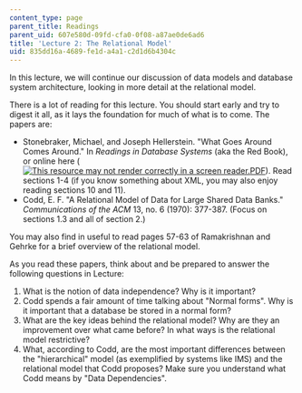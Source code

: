 ```yaml
---
content_type: page
parent_title: Readings
parent_uid: 607e580d-09fd-cfa0-0f08-a87ae0de6ad6
title: 'Lecture 2: The Relational Model'
uid: 835dd16a-4689-fe1d-a4a1-c2d1d6b4304c
---
```


In this lecture, we will continue our discussion of data models and database system architecture, looking in more detail at the relational model.

There is a lot of reading for this lecture. You should start early and try to digest it all, as it lays the foundation for much of what is to come. The papers are:

*   Stonebraker, Michael, and Joseph Hellerstein. "What Goes Around Comes Around." In _Readings in Database Systems_ (aka the Red Book), or online here ([![This resource may not render correctly in a screen reader.](/images/inacessible.gif)PDF](https://people.cs.umass.edu/~yanlei/courses/CS691LL-f06/papers/SH05.pdf)). Read sections 1-4 (if you know something about XML, you may also enjoy reading sections 10 and 11).
*   Codd, E. F. "A Relational Model of Data for Large Shared Data Banks." _Communications of the ACM_ 13, no. 6 (1970): 377-387. (Focus on sections 1.3 and all of section 2.)

You may also find in useful to read pages 57-63 of Ramakrishnan and Gehrke for a brief overview of the relational model.

As you read these papers, think about and be prepared to answer the following questions in Lecture:

1.  What is the notion of data independence? Why is it important?
2.  Codd spends a fair amount of time talking about "Normal forms". Why is it important that a database be stored in a normal form?
3.  What are the key ideas behind the relational model? Why are they an improvement over what came before? In what ways is the relational model restrictive?
4.  What, according to Codd, are the most important differences between the "hierarchical" model (as exemplified by systems like IMS) and the relational model that Codd proposes? Make sure you understand what Codd means by "Data Dependencies".